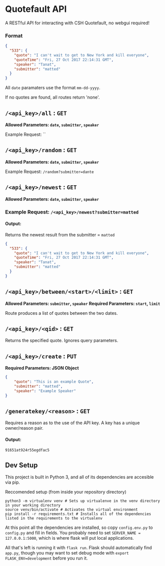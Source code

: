 Quotefault API
==============

A RESTful API for interacting with CSH Quotefault, no webgui required!

### Format

```json
{
  "533": {
    "quote": "I can't wait to get to New York and kill everyone", 
    "quoteTime": "Fri, 27 Oct 2017 22:14:31 GMT", 
    "speaker": "Tanat", 
    "submitter": "matted"
  }
}
```

All `date` paramaters use the format `mm-dd-yyyy`.

If no quotes are found, all routes return 'none'.


## `/<api_key>/all` : `GET`

**Allowed Parameters: `date`, `submitter`, `speaker`**

Example Request: ``

## `/<api_key>/random` : `GET`

**Allowed Parameters: `date`, `submitter`, `speaker`**

Example Request: `/random?submitter=dante`

## `/<api_key>/newest` : `GET`

**Allowed Parameters: `date`, `submitter`, `speaker`**

### Example Request: `/<api_key>/newest?submitter=matted`

#### Output: 

Returns the newest result from the submitter = `matted`

```json
{
  "533": {
    "quote": "I can't wait to get to New York and kill everyone", 
    "quoteTime": "Fri, 27 Oct 2017 22:14:31 GMT", 
    "speaker": "Tanat", 
    "submitter": "matted"
  }
}
```

## `/<api_key>/between/<start>/<limit>` : `GET`

**Allowed Parameters: `submitter`, `speaker`**
**Required Parameters: `start`, `limit`**

Route produces a list of quotes between the two dates. 

## `/<api_key>/<qid>` : `GET`

Returns the specified quote. Ignores query parameters.

## `/<api_key>/create` : `PUT`

**Required Parameters: JSON Object**

```json
{
    "quote": "This is an example Quote",
    "submitter": "matted",
    "speaker": "Example Speaker"
}
```

## `/generatekey/<reason>` : `GET`

Requires a reason as to the use of the API key. A key has a unique owner/reason pair.

#### Output: 

```
91651at924r55egdfac5
```


## Dev Setup
This project is built in Python 3, and all of its dependencies are accesible via pip.

Reccomended setup (from inside your repository directory)
```
python3 -m virtualenv venv # Sets up virtualenve in the venv directory in your working directory
source venv/bin/activate # Activates the virtual environment
pip install -r requirements.txt # Installs all of the dependencies listed in the requirements to the virtualenv
```

At this point all the dependencies are installed, so copy `config.env.py` to `config.py` and fill in fields.
You probably need to set `SERVER_NAME = 127.0.0.1:5000`, which is where flask will put local applications.

All that's left is running it with `flask run`. Flask should automatically find `app.py`,
though you may want to set debug mode with `export FLASK_ENV=development` before you run it.

